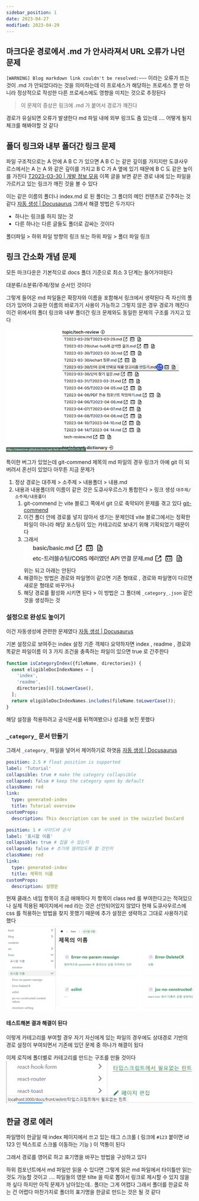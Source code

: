 ```yaml
---
sidebar_position: 1
date: 2023-04-27
modified: 2023-04-29
---
```


## 마크다운 경로에서 .md 가 안사라져서 URL 오류가 나던 문제

`[WARNING] Blog markdown link couldn't be resolved:~~~` 이라는 오류가 뜨는 것이 .md 가 안되었다라는 것을 의미하는데
이 프로세스가 해당하는 프로세스 뿐 만 아니라 정상적으로 작성한 다른 프로세스에도 영향을 미치는 것으로 추정된다

> 이 문제의 증상은 링크에 .md 가 붙어서 경로가 깨진다

경로가 유실되면 오류가 발생한다
md 파일 내에 외부 링크도 좀 있는데 .... 어떻게 될지 체크를 해봐야할 것 같다

## 폴더 링크와 내부 폴더간 링크 문제

파일 구조적으로는 A 안에 A B C 가 있으면 A B C 는 같은 깊이를 가지지만
도큐사우르스에서는 A 는 A 와 같은 깊이를 가지고 B C 가 A 옆에 있기 때문에 B C 도 같은 높이를 가진다
[T2023-03-30 | 개발 정보 모음](https://mineclover.github.io/docs/topic/tech-review/T2023-03-30) 이쪽 글을 보면 같은 경로 내에 있는 파일을 가르키고 있는 링크가 깨진 것을 볼 수 있다

이는 같은 이름의 폴더나 index.md 로 된 폴더는 그 폴더의 메인 컨텐츠로 간주하는 것 같다
[자동 생성 | Docusaurus](https://docusaurus.io/ko/docs/sidebar/autogenerated#category-item-metadata)
그래서 해결 방법은 두가지다
- 하나는 링크를 하지 않는 것
- 다른 하나는 다른 글들도 폴더로 감싸는 것이다

폴더파일 > 하위 파일 방향의 링크 또는 하위 파일 > 폴더 파일 링크

## 링크 간소화 개념 문제

모든 마크다운은 기본적으로
docs 폴더 기준으로 최소
3 단계는 들어가야된다

대분류/소분류/주제/정보
순서인 것이다

그렇게 들어온 md 파일들은 확장자와 이름을 포함해서 링크에서 생략된다
즉 자신의 폴더가 있어야 고유한 이름의 바로가기 사용이 가능하고
그렇지 않은 경우 경로가 깨진다
이건 위에서의 폴더 링크와 내부 폴더간 링크 문제와도 동일한 문제의 구조를 가지고 있다

![](file/link-issue.png)

특이한 버그가 있었는데
git-commend 제목의 md 파일의 경우 링크가 아예 git 이 되버려서 혼선이 있었다
아무튼 지금 문제가

1. 정상 경로는 대주제 > 소주제 > 내용폴더 > 내용.md
2. 내용과 내용폴더의 이름이 같은 것은 도큐사우르스가 통합한다 > 링크 생성 `대주제/소주제/내용폴더`
	1. git-commend 는 vite 블로그 쪽에서 git 으로 축약되어 문제를 겪고 있다 [git-commend](../../../work/git/git-commend)
	2. 이건 폴더 안에 경로를 넣지 않아서 생기는 문제인데 vite 블로그에서는 정확한 파일이 아니라 해당 포스팅이 있는 카테고리로 보내기 위해 기획되었기 때문이다
	3. 그래서 ![](file/link-issue-1.png) 위는 되고 아래는 안된다
	4. 해결하는 방법은 경로와 파일명이 같으면 기존 형태로 , 경로와 파일명이 다르면 새로운 형태로 바꾸거나
	5. 해당 경로를 활성화 시키면 된다 > 이 방법은 그 폴더에 `_category_.json` 같은 것을 생성하는 것

### 설정으로 완성도 높이기

이건 자동생성에 관련한 문제였다
[자동 생성 | Docusaurus](https://docusaurus.io/ko/docs/sidebar/autogenerated#category-item-metadata)

기본 설정으로 보여주는 index 설정 기준 객체다
요약하자면 index , readme , 경로와 똑같은 파일이름
이 3 가지 조건을 충족하는 파일이 있으면 true 로 간주한다

```js
function isCategoryIndex({fileName, directories}) {
  const eligibleDocIndexNames = [
    'index',
    'readme',
    directories[0].toLowerCase(),
  ];
  return eligibleDocIndexNames.includes(fileName.toLowerCase());
}
```

해당 설정을 적용하려고 공식문서를 뒤젹여봤으나 성과를 보진 못했다

### `_category_` 문서 만들기

그래서 `_category_` 파일을 넣어서 제어하기로 하엿음
[자동 생성 | Docusaurus](https://docusaurus.io/ko/docs/sidebar/autogenerated#category-item-metadata)

```yaml
position: 2.5 # float position is supported
label: 'Tutorial'
collapsible: true # make the category collapsible
collapsed: false # keep the category open by default
className: red
link:
  type: generated-index
  title: Tutorial overview
customProps:
  description: This description can be used in the swizzled DocCard
```

```yaml _category_.yml
position: 1 # 사이드바 순서
label: '표시할 이름'
collapsible: true # 접을 수 있는지
collapsed: false # 초기에 얼려있도록 할 것인지
className: red 
link:
  type: generated-index
  title: 제목의 이름
customProps:
  description: 설명문
```

현재 클래스 네임 항목이 조금 애매하다
저 항목이 class red 를 부여한다고는 적혀있으나 실제 적용된 페이지에서 red 라는 것은 선언되어있지 않았다
현재 도큐사우르스에 css 를 적용하는 방법을 찾지 못했기 때문에 추가 설정은 생략하고 그대로 사용하기로 했다
![](file/link-issue-2.png)

#### 테스트해본 결과 해결이 된다

이렇게 카테고리를 부여할 경우
자기 자신에게 있는 파일의 경우에도 상대경로 기반의 경로 설정이 부여되면서
기존에 있던 문제 중 하나가 해결이 됬다

이제 로직에 폴더별로 카테고리를 만드는 구조를 만들 것이다
![](file/link-issue-3.png)

## 한글 경로 에러

파일명이 한글일 때 index 페이지에서 쓰고 있는 태그 스크롤 ( 링크에 `#123` 붙이면 id 123 인 텍스트로 스크롤 이동하는 기능 ) 이 먹통이 된다

그래서 경로를 영어로 하고 표기명을 바꾸는 방법을 구상하고 있다

하위 컴포넌트에서 md 파일만 읽을 수 있다면 그렇게 읽은 md 파일에서 타이틀만 읽는 것도 가능할 것이고 .... 파일들의 영문 tilte 을 따로 뽑아서 링크로 제시할 수 있지 않을까 싶다
하지만 아직 문제가 남아있는데.. 폴더는 그게 어렵다 그래서 폴더를 한글로 하는 건 어렵다 마찬가지로 폴더의 표기명을 한글로 만드는 것은 될 것 같다
